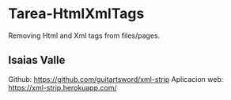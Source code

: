 # Tarea-HtmlXmlTags
Removing Html and Xml tags from files/pages.


## Isaias Valle
Github: https://github.com/guitartsword/xml-strip
Aplicacion web: https://xml-strip.herokuapp.com/
